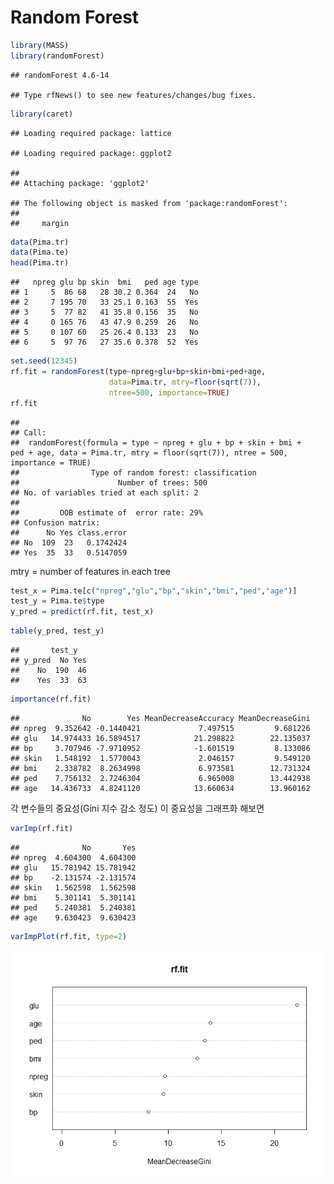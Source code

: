 Random Forest
================

``` r
library(MASS)
library(randomForest)
```

    ## randomForest 4.6-14

    ## Type rfNews() to see new features/changes/bug fixes.

``` r
library(caret)
```

    ## Loading required package: lattice

    ## Loading required package: ggplot2

    ## 
    ## Attaching package: 'ggplot2'

    ## The following object is masked from 'package:randomForest':
    ## 
    ##     margin

``` r
data(Pima.tr)
data(Pima.te)
head(Pima.tr)
```

    ##   npreg glu bp skin  bmi   ped age type
    ## 1     5  86 68   28 30.2 0.364  24   No
    ## 2     7 195 70   33 25.1 0.163  55  Yes
    ## 3     5  77 82   41 35.8 0.156  35   No
    ## 4     0 165 76   43 47.9 0.259  26   No
    ## 5     0 107 60   25 26.4 0.133  23   No
    ## 6     5  97 76   27 35.6 0.378  52  Yes

``` r
set.seed(12345)
rf.fit = randomForest(type~npreg+glu+bp+skin+bmi+ped+age,
                      data=Pima.tr, mtry=floor(sqrt(7)),
                      ntree=500, importance=TRUE)
rf.fit
```

    ## 
    ## Call:
    ##  randomForest(formula = type ~ npreg + glu + bp + skin + bmi +      ped + age, data = Pima.tr, mtry = floor(sqrt(7)), ntree = 500,      importance = TRUE) 
    ##                Type of random forest: classification
    ##                      Number of trees: 500
    ## No. of variables tried at each split: 2
    ## 
    ##         OOB estimate of  error rate: 29%
    ## Confusion matrix:
    ##      No Yes class.error
    ## No  109  23   0.1742424
    ## Yes  35  33   0.5147059

mtry = number of features in each tree

``` r
test_x = Pima.te[c("npreg","glu","bp","skin","bmi","ped","age")]
test_y = Pima.te$type
y_pred = predict(rf.fit, test_x)
```

``` r
table(y_pred, test_y)
```

    ##       test_y
    ## y_pred  No Yes
    ##    No  190  46
    ##    Yes  33  63

``` r
importance(rf.fit)
```

    ##              No        Yes MeanDecreaseAccuracy MeanDecreaseGini
    ## npreg  9.352642 -0.1440421             7.497515         9.681226
    ## glu   14.974433 16.5894517            21.298822        22.135037
    ## bp     3.707946 -7.9710952            -1.601519         8.133086
    ## skin   1.548192  1.5770043             2.046157         9.549120
    ## bmi    2.338782  8.2634998             6.973581        12.731324
    ## ped    7.756132  2.7246304             6.965008        13.442938
    ## age   14.436733  4.8241120            13.660634        13.960162

각 변수들의 중요성(Gini 지수 감소 정도) 이 중요성을 그래프화 해보면

``` r
varImp(rf.fit)
```

    ##              No       Yes
    ## npreg  4.604300  4.604300
    ## glu   15.781942 15.781942
    ## bp    -2.131574 -2.131574
    ## skin   1.562598  1.562598
    ## bmi    5.301141  5.301141
    ## ped    5.240381  5.240381
    ## age    9.630423  9.630423

``` r
varImpPlot(rf.fit, type=2)
```

![](Random-Forest_files/figure-markdown_github/unnamed-chunk-8-1.png)
